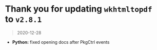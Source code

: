 # Thank you for updating `wkhtmltopdf` to `v2.8.1`

> 2020-12-28

* **Python:** fixed opening docs after PkgCtrl events
